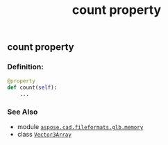 ﻿---
title: count property
second_title: Aspose.CAD for Python via .NET API References
description: 
type: docs
weight: 30
url: /python-net/aspose.cad.fileformats.glb.memory/vector3array/count/
is_root: false
---

## count property

### Definition:
```python
@property
def count(self):
    ...
```

### See Also
* module [`aspose.cad.fileformats.glb.memory`](../../)
* class [`Vector3Array`](/cad/python-net/aspose.cad.fileformats.glb.memory/vector3array)
